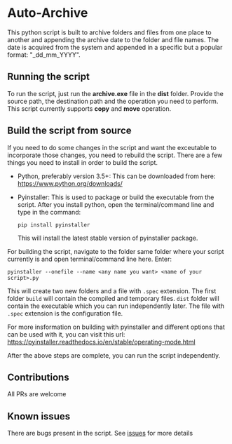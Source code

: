 # Auto-Archive

This python script is built to archive folders and files from one place to another and appending the archive date to the folder and file names. The date is acquired from the system and appended in a specific but a popular format: "\_dd_mm_YYYY".

## Running the script

To run the script, just run the **archive.exe** file in the **dist** folder. Provide the source path, the destination path and the operation you need to perform. This script currently supports **copy** and **move** operation.

## Build the script from source

If you need to do some changes in the script and want the exceutable to incorporate those changes, you need to rebuild the script. There are a few things you need to install in order to build the script.

- Python, preferably version 3.5+: This can be downloaded from here: <https://www.python.org/downloads/>  

- Pyinstaller: This is used to package or build the executable from the script. After you install python, open the terminal/command line and type in the command:

  `pip install pyinstaller`

  This will install the latest stable version of pyinstaller package.

For building the script, navigate to the folder same folder where your script currently is and open terminal/command line here. Enter: 

`pyinstaller --onefile --name <any name you want> <name of your script>.py`  

This will create two new folders and a file with `.spec` extension. The first folder `build` will contain the compiled and temporary files. `dist` folder will contain the executable which you can run independently later. The file with `.spec` extension is the configuration file.

For more insformation on building with pyinstaller and different options that can be used with it, you can visit this url: <https://pyinstaller.readthedocs.io/en/stable/operating-mode.html>

After the above steps are complete, you can run the script independently.

## Contributions

All PRs are welcome

## Known issues

There are bugs present in the script. See [issues](https://github.com/agpt8/auto-archive/issues/) for more details
